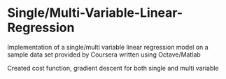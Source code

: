 # Single/Multi-Variable-Linear-Regression
Implementation of a single/multi variable linear regression model on a sample data set provided by Coursera written using Octave/Matlab

Created cost function, gradient descent for both single and multi variable
